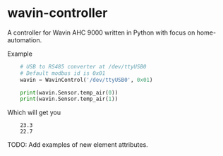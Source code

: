 # wavin-controller
A controller for Wavin AHC 9000 written in Python with focus on home-automation.

Example
```python
    # USB to RS485 converter at /dev/ttyUSB0
    # Default modbus id is 0x01
    wavin = WavinControl('/dev/ttyUSB0', 0x01)

    print(wavin.Sensor.temp_air(0))
    print(wavin.Sensor.temp_air(1))
```

Which will get you
```
    23.3
    22.7
```

TODO: Add examples of new element attributes.

